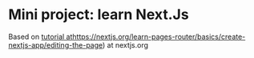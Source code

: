 # Mini project: learn Next.Js

Based on [tutorial at](https://nextjs.org/learn-pages-router/basics/create-nextjs-app/editing-the-page)https://nextjs.org/learn-pages-router/basics/create-nextjs-app/editing-the-page) at nextjs.org


